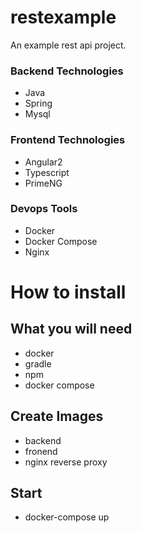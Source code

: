 # restexample
An example rest api project. 

### Backend Technologies
* Java
* Spring
* Mysql

### Frontend Technologies
* Angular2
* Typescript
* PrimeNG


### Devops Tools
* Docker
* Docker Compose
* Nginx

# How to install

## What you will need
* docker
* gradle
* npm
* docker compose
  

## Create Images
* backend
* fronend
* nginx reverse proxy

## Start 
* docker-compose up


